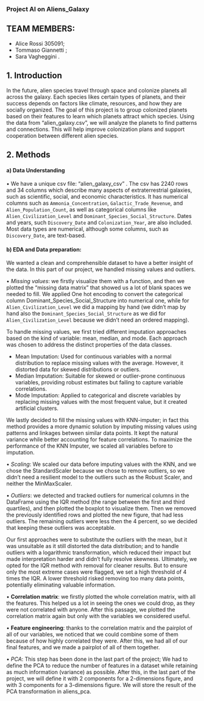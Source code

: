 ### Project AI on Aliens_Galaxy

## TEAM MEMBERS:
- Alice Rossi 305091;
- Tommaso Giannetti   ;
-  Sara Vagheggini  .

## 1.	**Introduction**  
In the future, alien species travel through space and colonize planets all across the galaxy. Each species likes certain types of planets, and their success depends on factors like climate, resources, and how they are socially organized.
The goal of this project is to group colonized planets based on their features to learn which planets attract which species. Using the data from “alien_galaxy.csv”, we will analyze the planets to find patterns and connections. This will help improve colonization plans and support cooperation between different alien species.

## 2.	**Methods**
#### a) Data Understanding
•	We have a unique csv file:  “alien_galaxy_csv” . The csv has 2240 rows and 34 columns which describe many aspects of extraterrestrial galaxies, such as scientific, social, and economic characteristics. It has numerical columns such as `Ammonia_Concentration`, `Galactic_Trade_Revenue`, and `Alien_Population_Count`, as well as categorical columns like `Alien_Civilization_Level` and `Dominant_Species_Social_Structure`. Dates and years, such `Discovery_Date` and `Colonization_Year`, are also included. Most data types are numerical, although some columns, such as `Discovery_Date`, are text-based. 


#### b)	EDA and Data preparation: 
We wanted a clean and comprehensible dataset to have a better insight of the data. In this part of our project, we handled missing values and outliers.

•	_Missing values_: we firstly visualize them with a function, and then we plotted the “missing data matrix” that showed us a lot of blank spaces we needed to fill.
  We applied One hot encoding to convert the categorical column Dominant_Species_Social_Structure into numerical one, while for `Alien_Civilization_Level` we did a mapping by hand
  (we didn’t map by hand also the `Dominant_Species_Social_Structure` as we did for `Alien_Civilization_Level` because we didn’t need an ordered mapping).
  
  To handle missing values, we first tried different imputation approaches based on the kind of variable: mean, median, and mode. Each approach was chosen to address the distinct properties of the data classes.
  - Mean Imputation: Used for continuous variables with a normal distribution to replace missing values with the average. However, it distorted data for skewed distributions or outliers.
  - Median Imputation: Suitable for skewed or outlier-prone continuous variables, providing robust estimates but failing to capture variable correlations.
  - Mode Imputation: Applied to categorical and discrete variables by replacing missing values with the most frequent value, but it created artificial clusters.
    
  We lastly decided to fill the missing values with KNN-imputer; in fact this method provides a more dynamic solution by imputing missing values using patterns and linkages between similar data points. It kept the natural variance while better accounting for feature correlations. To maximize the performance of the KNN Imputer, we scaled all variables before to imputation.

•	_Scaling_: We scaled our data before imputing values with the KNN, and we chose the StandardScaler because we chose to remove outliers, so we didn’t need a resilient model to the outliers such as the Robust Scaler, and neither the MinMaxScaler.

•	_Outliers_: we detected and tracked outliers for numerical columns in the DataFrame using the IQR method (the range between the first and third quartiles), and then plotted the boxplot to visualize them. Then we removed the previously identified rows and plotted the new figure, that had less outliers. The remaining outliers were less then the 4 percent, so we decided that keeping these outliers was acceptable.

Our first approaches were to substitute the outliers with the mean, but it was unsuitable as it still distorted the data distribution; and to handle outliers with a logarithmic transformation, which reduced their impact but made interpretation harder and didn’t fully resolve skewness. Ultimately, we opted for the IQR method with removal for cleaner results. But to ensure only the most extreme cases were flagged, we set a high threshold of 4 times the IQR. A lower threshold risked removing too many data points, potentially eliminating valuable information.

•	**Correlation matrix**: we firstly plotted the whole correlation matrix, with all the features. This helped us a lot in seeing the ones we could drop, as they were not correlated with anyone. After this passage, we plotted the correlation matrix again but only with the variables we considered useful. 

•	**Feature engineering**: thanks to the correlation matrix and the pairplot of all of our variables, we noticed that we could combine some of them because of how highly correlated they were. After this, we had all of our final features, and we made a pairplot of all of them together. 

•	_PCA_: This step has been done in the last part of the project; We had to define the PCA to reduce the number of features in a dataset while retaining as much information (variance) as possible. After this, in the last part of the project, we will define it with 2 components for a 2-dimensions figure, and with 3 components for a 3-dimensions figure. We will store the result of the PCA transformation in aliens_pca.





